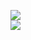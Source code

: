 [![](https://img.shields.io/badge/Made%20With-Github%20Spray-lightgrey.svg?style=for-the-badge&logo=github)](https://github.com/Annihil/github-spray#1628)  
[![](https://i.imgur.com/2DrTn0Z.gif)](https://github.com/Annihil/github-spray)